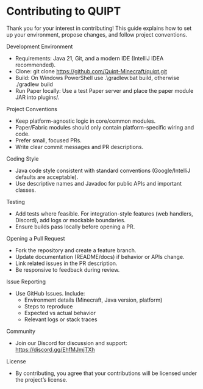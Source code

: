 # Contributing to QUIPT

Thank you for your interest in contributing! This guide explains how to set up your environment, propose changes, and follow project conventions.

Development Environment
- Requirements: Java 21, Git, and a modern IDE (IntelliJ IDEA recommended).
- Clone: git clone https://github.com/Quipt-Minecraft/quipt.git
- Build: On Windows PowerShell use .\gradlew.bat build, otherwise ./gradlew build
- Run Paper locally: Use a test Paper server and place the paper module JAR into plugins/.

Project Conventions
- Keep platform-agnostic logic in core/common modules.
- Paper/Fabric modules should only contain platform-specific wiring and code.
- Prefer small, focused PRs.
- Write clear commit messages and PR descriptions.

Coding Style
- Java code style consistent with standard conventions (Google/IntelliJ defaults are acceptable).
- Use descriptive names and Javadoc for public APIs and important classes.

Testing
- Add tests where feasible. For integration-style features (web handlers, Discord), add logs or mockable boundaries.
- Ensure builds pass locally before opening a PR.

Opening a Pull Request
- Fork the repository and create a feature branch.
- Update documentation (README/docs) if behavior or APIs change.
- Link related issues in the PR description.
- Be responsive to feedback during review.

Issue Reporting
- Use GitHub Issues. Include:
  - Environment details (Minecraft, Java version, platform)
  - Steps to reproduce
  - Expected vs actual behavior
  - Relevant logs or stack traces

Community
- Join our Discord for discussion and support: https://discord.gg/EhfMJmjTXh

License
- By contributing, you agree that your contributions will be licensed under the project’s license.
